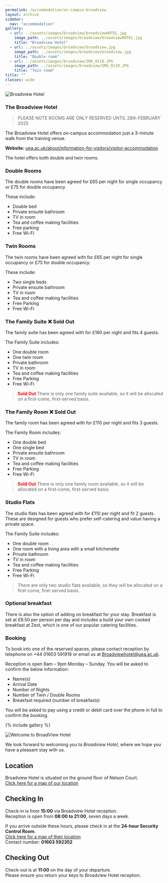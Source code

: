 ```yaml
---
permalink: /accommodation/on-campus-broadview
layout: archive
sidebar:
  nav: "accommodation"
gallery:
  - url: ../assets/images/broadview/broadviewHOTEL.jpg
    image_path: ../assets/images/broadview/broadviewHOTEL.jpg
    title: "Broadview Hotel"
  - url: ../assets/images/broadview/broadview.jpg
    image_path: ../assets/images/broadview/broadview.jpg
    title: "Double room"
  - url: ../assets/images/broadview/IMG_0119.JPG
    image_path: ../assets/images/broadview/IMG_0119.JPG
    title: "Twin room"
title: ""
classes: wide
---
```

![Broadview Hotel](../assets/images/broadview/broad1.jpg "Broadview Hotel")

### The Broadview Hotel

> PLEASE NOTE ROOMS ARE ONLY RESERVED UNTIL 28th FEBRUARY 2025

The Broadview Hotel offers on-campus accommodation just a 3-minute walk from the training venue.

**Website:** [uea.ac.uk/about/information-for-visitors/visitor-accommodation](https://www.uea.ac.uk/about/information-for-visitors/visitor-accommodation)

The hotel offers both double and twin rooms.

### Double Rooms
The double rooms have been agreed for £65 per night for single occupancy or £75 for double occupancy. 

These include:
- Double bed
- Private ensuite bathroom
- TV in room
- Tea and coffee making facilities
- Free parking
- Free Wi-Fi
 
### Twin Rooms
The twin rooms have been agreed with for £65 per night for single occupancy or £75 for double occupancy. 

These include:
- Two single beds
- Private ensuite bathroom
- TV in room
- Tea and coffee making facilities
- Free Parking
- Free Wi-Fi

### The Family Suite ❌ **Sold Out**  
The family suite has been agreed with for £160 per night and fits 4 guests.  

The Family Suite includes:
- One double room
- One twin room
- Private bathroom
- TV in room
- Tea and coffee making facilities
- Free Parking
- Free Wi-Fi

> **<span style="color: red;">Sold Out</span>** There is only one family suite available, so it will be allocated on a first-come, first-served basis.

### The Family Room ❌ **Sold Out**  
The family room has been agreed with for £110 per night and fits 3 guests.  

The Family Room includes:
- One double bed
- One single bed
- Private ensuite bathroom
- TV in room
- Tea and coffee making facilities
- Free Parking
- Free Wi-Fi

> **<span style="color: red;">Sold Out</span>** There is only one family room available, so it will be allocated on a first-come, first-served basis.

### Studio Flats
The studio flats has been agreed with for £110 per night and fit 2 guests. These are designed for guests who prefer self-catering and value having a private space.

The Family Suite includes:
- One double room
- One room with a living area with a small kitchenette
- Private bathroom
- TV in room
- Tea and coffee making facilities
- Free Parking
- Free Wi-Fi

> There are only two studio flats available, so they will be allocated on a first-come, first-served basis.


### Optional breakfast
There is also the option of adding on breakfast for your stay. Breakfast is set at £9.50 per person per day and includes a build your own cooked breakfast at Zest, which is one of our popular catering facilities.

### Booking
To book into one of the reserved spaces, please contact reception by telephone on +44 01603 591918 or email us at [Broadviewhotel@uea.ac.uk](mailto:Broadviewhotel@uea.ac.uk). 

Reception is open 8am – 9pm Monday – Sunday. You will be asked to confirm the below information:

- Name(s)
- Arrival Date
- Number of Nights
- Number of Twin / Double Rooms
- Breakfast required (number of breakfasts)
 
 
You will be asked to pay using a credit or debit card over the phone in full to confirm the booking.


{% include gallery %}

![Welcome to BroadView Hotel](../assets/images/welcome-to-BVH.png "Broadview Hotel")

We look forward to welcoming you to *Broadview Hotel*, where we hope you have a pleasant stay with us.    

## Location
Broadview Hotel is situated on the ground floor of Nelson Court.  
[Click here for a map of our location](https://goo.gl/maps/FXuodjjJzAxRUqsx9)

## Checking In
Check-in is from **15:00** via Broadview Hotel reception.  
Reception is open from **08:00 to 21:00**, seven days a week.
 
If you arrive outside these hours, please check in at the **24-hour Security Control Room**.  
[Click here for a map of their location](https://goo.gl/maps/FebtJXmenKQurwTz5)  
Contact number: **01603 592352**

## Checking Out
Check-out is at **11:00** on the day of your departure.  
Please ensure you return your keys to Broadview Hotel reception.